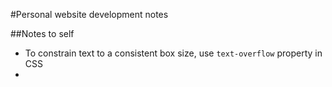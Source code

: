 #Personal website development notes

##Notes to self
- To constrain text to a consistent box size, use `text-overflow` property in CSS
- 